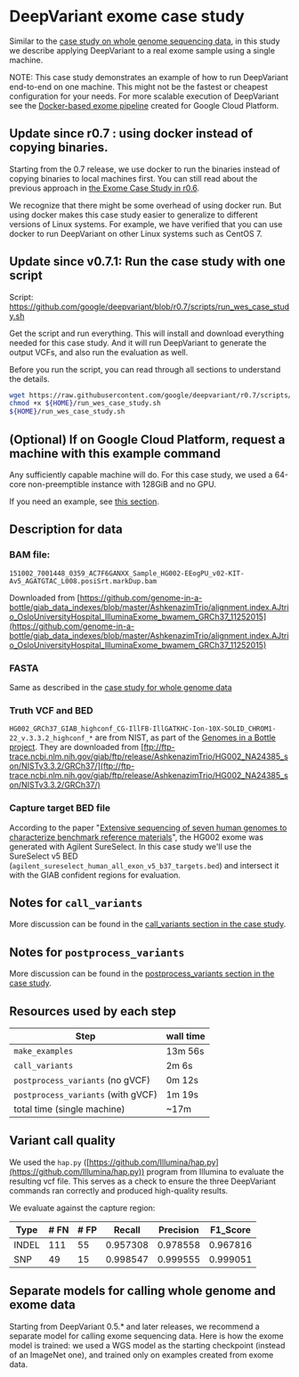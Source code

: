 # DeepVariant exome case study

Similar to the [case study on whole genome sequencing
data](deepvariant-case-study.md), in this study we describe applying DeepVariant
to a real exome sample using a single machine.

NOTE: This case study demonstrates an example of how to run DeepVariant
end-to-end on one machine. This might not be the fastest or cheapest
configuration for your needs. For more scalable execution of DeepVariant see the
[Docker-based exome pipeline](https://cloud.google.com/genomics/deepvariant)
created for Google Cloud Platform.

## Update since r0.7 : using docker instead of copying binaries.

Starting from the 0.7 release, we use docker to run the binaries instead of
copying binaries to local machines first. You can still read about the previous
approach in
[the Exome Case Study in r0.6](https://github.com/google/deepvariant/blob/r0.6/docs/deepvariant-exome-case-study.md).

We recognize that there might be some overhead of using docker run. But using
docker makes this case study easier to generalize to different versions of Linux
systems. For example, we have verified that you can use docker to run
DeepVariant on other Linux systems such as CentOS 7.

## Update since v0.7.1: Run the case study with one script

Script:
https://github.com/google/deepvariant/blob/r0.7/scripts/run_wes_case_study.sh

Get the script and run everything. This will install and download everything
needed for this case study. And it will run DeepVariant to generate the output
VCFs, and also run the evaluation as well.

Before you run the script, you can read through all sections to understand the
details.

```bash
wget https://raw.githubusercontent.com/google/deepvariant/r0.7/scripts/run_wes_case_study.sh -P ${HOME}
chmod +x ${HOME}/run_wes_case_study.sh
${HOME}/run_wes_case_study.sh
```

## (Optional) If on Google Cloud Platform, request a machine with this example command

Any sufficiently capable machine will do. For this case study, we used a 64-core
non-preemptible instance with 128GiB and no GPU.

If you need an example, see
[this section](deepvariant-case-study.md#optional-if-on-google-cloud-platform-request-a-machine-with-this-example-command).

## Description for data

### BAM file:

`151002_7001448_0359_AC7F6GANXX_Sample_HG002-EEogPU_v02-KIT-Av5_AGATGTAC_L008.posiSrt.markDup.bam`

Downloaded from
[https://github.com/genome-in-a-bottle/giab_data_indexes/blob/master/AshkenazimTrio/alignment.index.AJtrio_OsloUniversityHospital_IlluminaExome_bwamem_GRCh37_11252015](https://github.com/genome-in-a-bottle/giab_data_indexes/blob/master/AshkenazimTrio/alignment.index.AJtrio_OsloUniversityHospital_IlluminaExome_bwamem_GRCh37_11252015)

### FASTA

Same as described in the [case study for whole genome
data](deepvariant-case-study.md#test_data)

### Truth VCF and BED

`HG002_GRCh37_GIAB_highconf_CG-IllFB-IllGATKHC-Ion-10X-SOLID_CHROM1-22_v.3.3.2_highconf_*`
are from NIST, as part of the [Genomes in a Bottle
project](http://jimb.stanford.edu/giab/). They are downloaded from
[ftp://ftp-trace.ncbi.nlm.nih.gov/giab/ftp/release/AshkenazimTrio/HG002_NA24385_son/NISTv3.3.2/GRCh37/](ftp://ftp-trace.ncbi.nlm.nih.gov/giab/ftp/release/AshkenazimTrio/HG002_NA24385_son/NISTv3.3.2/GRCh37/)

### Capture target BED file

According to the paper "[Extensive sequencing of seven human genomes to
characterize benchmark reference
materials](https://www.nature.com/articles/sdata201625)", the HG002 exome was
generated with Agilent SureSelect. In this case study we'll use the SureSelect
v5 BED (`agilent_sureselect_human_all_exon_v5_b37_targets.bed`) and intersect it
with the GIAB confident regions for evaluation.

## Notes for `call_variants`

More discussion can be found in the
[call_variants section in the case study](deepvariant-case-study.md#notes-for-call-variants).

## Notes for `postprocess_variants`

More discussion can be found in the
[postprocess_variants section in the case study](deepvariant-case-study.md#notes-for-postprocess-variants).

## Resources used by each step

Step                               | wall time
---------------------------------- | ---------
`make_examples`                    | 13m 56s
`call_variants`                    | 2m 6s
`postprocess_variants` (no gVCF)   | 0m 12s
`postprocess_variants` (with gVCF) | 1m 19s
total time (single machine)        | ~17m

## Variant call quality

We used the `hap.py`
([https://github.com/Illumina/hap.py](https://github.com/Illumina/hap.py))
program from Illumina to evaluate the resulting vcf file. This serves as a check
to ensure the three DeepVariant commands ran correctly and produced high-quality
results.

We evaluate against the capture region:

Type  | # FN | # FP | Recall   | Precision | F1\_Score
----- | ---- | ---- | -------- | --------- | ---------
INDEL | 111  | 55   | 0.957308 | 0.978558  | 0.967816
SNP   | 49   | 15   | 0.998547 | 0.999555  | 0.999051

## Separate models for calling whole genome and exome data

Starting from DeepVariant 0.5.\* and later releases, we recommend a separate
model for calling exome sequencing data. Here is how the exome model is trained:
we used a WGS model as the starting checkpoint (instead of an ImageNet one), and
trained only on examples created from exome data.
